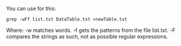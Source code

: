  You can use for this:
 
```
grep -wFf list.txt DataTable.txt >newTable.txt
```
Where: -w matches words.
       -f gets the patterns from the file list.txt.
       -F compares the strings as such, not as possible regular expressions.
